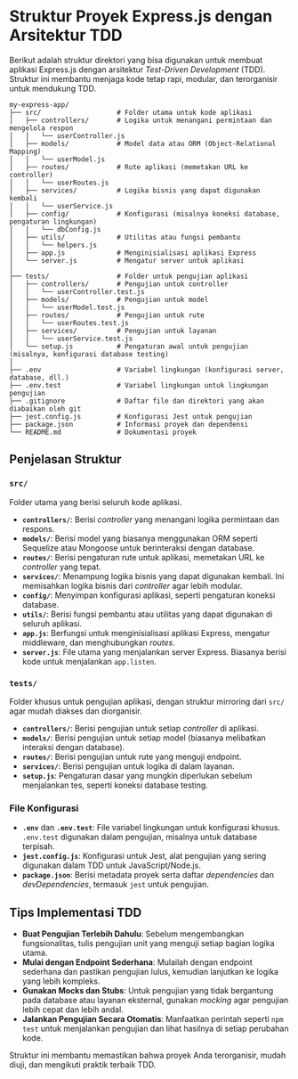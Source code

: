 
# Struktur Proyek Express.js dengan Arsitektur TDD

Berikut adalah struktur direktori yang bisa digunakan untuk membuat aplikasi Express.js dengan arsitektur *Test-Driven Development* (TDD). Struktur ini membantu menjaga kode tetap rapi, modular, dan terorganisir untuk mendukung TDD.

```plaintext
my-express-app/
├── src/                   # Folder utama untuk kode aplikasi
│   ├── controllers/       # Logika untuk menangani permintaan dan mengelola respon
│   │   └── userController.js
│   ├── models/            # Model data atau ORM (Object-Relational Mapping)
│   │   └── userModel.js
│   ├── routes/            # Rute aplikasi (memetakan URL ke controller)
│   │   └── userRoutes.js
│   ├── services/          # Logika bisnis yang dapat digunakan kembali
│   │   └── userService.js
│   ├── config/            # Konfigurasi (misalnya koneksi database, pengaturan lingkungan)
│   │   └── dbConfig.js
│   ├── utils/             # Utilitas atau fungsi pembantu
│   │   └── helpers.js
│   ├── app.js             # Menginisialisasi aplikasi Express
│   └── server.js          # Mengatur server untuk aplikasi
│
├── tests/                 # Folder untuk pengujian aplikasi
│   ├── controllers/       # Pengujian untuk controller
│   │   └── userController.test.js
│   ├── models/            # Pengujian untuk model
│   │   └── userModel.test.js
│   ├── routes/            # Pengujian untuk rute
│   │   └── userRoutes.test.js
│   ├── services/          # Pengujian untuk layanan
│   │   └── userService.test.js
│   └── setup.js           # Pengaturan awal untuk pengujian (misalnya, konfigurasi database testing)
│
├── .env                   # Variabel lingkungan (konfigurasi server, database, dll.)
├── .env.test              # Variabel lingkungan untuk lingkungan pengujian
├── .gitignore             # Daftar file dan direktori yang akan diabaikan oleh git
├── jest.config.js         # Konfigurasi Jest untuk pengujian
├── package.json           # Informasi proyek dan dependensi
└── README.md              # Dokumentasi proyek
```

## Penjelasan Struktur

### `src/`
Folder utama yang berisi seluruh kode aplikasi.

- **`controllers/`**: Berisi *controller* yang menangani logika permintaan dan respons.
- **`models/`**: Berisi model yang biasanya menggunakan ORM seperti Sequelize atau Mongoose untuk berinteraksi dengan database.
- **`routes/`**: Berisi pengaturan rute untuk aplikasi, memetakan URL ke *controller* yang tepat.
- **`services/`**: Menampung logika bisnis yang dapat digunakan kembali. Ini memisahkan logika bisnis dari *controller* agar lebih modular.
- **`config/`**: Menyimpan konfigurasi aplikasi, seperti pengaturan koneksi database.
- **`utils/`**: Berisi fungsi pembantu atau utilitas yang dapat digunakan di seluruh aplikasi.
- **`app.js`**: Berfungsi untuk menginisialisasi aplikasi Express, mengatur middleware, dan menghubungkan *routes*.
- **`server.js`**: File utama yang menjalankan server Express. Biasanya berisi kode untuk menjalankan `app.listen`.

### `tests/`
Folder khusus untuk pengujian aplikasi, dengan struktur mirroring dari `src/` agar mudah diakses dan diorganisir.

- **`controllers/`**: Berisi pengujian untuk setiap *controller* di aplikasi.
- **`models/`**: Berisi pengujian untuk setiap model (biasanya melibatkan interaksi dengan database).
- **`routes/`**: Berisi pengujian untuk rute yang menguji endpoint.
- **`services/`**: Berisi pengujian untuk logika di dalam layanan.
- **`setup.js`**: Pengaturan dasar yang mungkin diperlukan sebelum menjalankan tes, seperti koneksi database testing.

### File Konfigurasi

- **`.env`** dan **`.env.test`**: File variabel lingkungan untuk konfigurasi khusus. `.env.test` digunakan dalam pengujian, misalnya untuk database terpisah.
- **`jest.config.js`**: Konfigurasi untuk Jest, alat pengujian yang sering digunakan dalam TDD untuk JavaScript/Node.js.
- **`package.json`**: Berisi metadata proyek serta daftar *dependencies* dan *devDependencies*, termasuk `jest` untuk pengujian.

## Tips Implementasi TDD

- **Buat Pengujian Terlebih Dahulu**: Sebelum mengembangkan fungsionalitas, tulis pengujian unit yang menguji setiap bagian logika utama.
- **Mulai dengan Endpoint Sederhana**: Mulailah dengan endpoint sederhana dan pastikan pengujian lulus, kemudian lanjutkan ke logika yang lebih kompleks.
- **Gunakan Mocks dan Stubs**: Untuk pengujian yang tidak bergantung pada database atau layanan eksternal, gunakan *mocking* agar pengujian lebih cepat dan lebih andal.
- **Jalankan Pengujian Secara Otomatis**: Manfaatkan perintah seperti `npm test` untuk menjalankan pengujian dan lihat hasilnya di setiap perubahan kode.

Struktur ini membantu memastikan bahwa proyek Anda terorganisir, mudah diuji, dan mengikuti praktik terbaik TDD.
